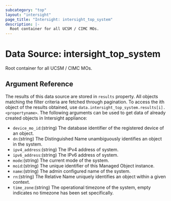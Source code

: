 ```yaml
---
subcategory: "top"
layout: "intersight"
page_title: "Intersight: intersight_top_system"
description: |-
  Root container for all UCSM / CIMC MOs.
---
```


# Data Source: intersight_top_system
Root container for all UCSM / CIMC MOs.
## Argument Reference
The results of this data source are stored in `results` property.
All objects matching the filter criteria are fetched through pagination.
To access the ith object of the results obtained, use `data.intersight_top_system.results[i].<propertyname>`.
The following arguments can be used to get data of already created objects in Intersight appliance:
* `device_mo_id`:(string) The database identifier of the registered device of an object. 
* `dn`:(string) The Distinguished Name unambiguously identifies an object in the system. 
* `ipv4_address`:(string) The IPv4 address of system. 
* `ipv6_address`:(string) The IPv6 address of system. 
* `mode`:(string) The current mode of the system. 
* `moid`:(string) The unique identifier of this Managed Object instance. 
* `name`:(string) The admin configured name of the system. 
* `rn`:(string) The Relative Name uniquely identifies an object within a given context. 
* `time_zone`:(string) The operational timezone of the system, empty indicates no timezone has been set specifically. 
 